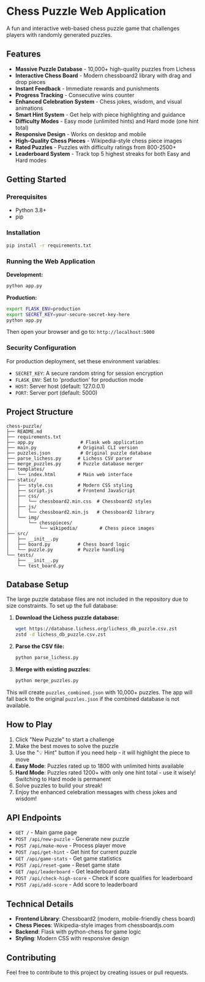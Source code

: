 # Chess Puzzle Web Application

A fun and interactive web-based chess puzzle game that challenges players with randomly generated puzzles.

## Features
- **Massive Puzzle Database** - 10,000+ high-quality puzzles from Lichess
- **Interactive Chess Board** - Modern chessboard2 library with drag and drop pieces
- **Instant Feedback** - Immediate rewards and punishments
- **Progress Tracking** - Consecutive wins counter
- **Enhanced Celebration System** - Chess jokes, wisdom, and visual animations
- **Smart Hint System** - Get help with piece highlighting and guidance
- **Difficulty Modes** - Easy mode (unlimited hints) and Hard mode (one hint total)
- **Responsive Design** - Works on desktop and mobile
- **High-Quality Chess Pieces** - Wikipedia-style chess piece images
- **Rated Puzzles** - Puzzles with difficulty ratings from 800-2500+
- **Leaderboard System** - Track top 5 highest streaks for both Easy and Hard modes

## Getting Started

### Prerequisites
- Python 3.8+
- pip

### Installation
```bash
pip install -r requirements.txt
```

### Running the Web Application

**Development:**
```bash
python app.py
```

**Production:**
```bash
export FLASK_ENV=production
export SECRET_KEY=your-secure-secret-key-here
python app.py
```

Then open your browser and go to: `http://localhost:5000`

### Security Configuration

For production deployment, set these environment variables:
- `SECRET_KEY`: A secure random string for session encryption
- `FLASK_ENV`: Set to 'production' for production mode
- `HOST`: Server host (default: 127.0.0.1)
- `PORT`: Server port (default: 5000)

## Project Structure
```
chess-puzzle/
├── README.md
├── requirements.txt
├── app.py                 # Flask web application
├── main.py               # Original CLI version
├── puzzles.json           # Original puzzle database
├── parse_lichess.py      # Lichess CSV parser
├── merge_puzzles.py      # Puzzle database merger
├── templates/
│   └── index.html        # Main web interface
├── static/
│   ├── style.css         # Modern CSS styling
│   ├── script.js         # Frontend JavaScript
│   ├── css/
│   │   └── chessboard2.min.css  # Chessboard2 styles
│   ├── js/
│   │   └── chessboard2.min.js   # Chessboard2 library
│   └── img/
│       └── chesspieces/
│           └── wikipedia/        # Chess piece images
├── src/
│   ├── __init__.py
│   ├── board.py          # Chess board logic
│   └── puzzle.py         # Puzzle handling
└── tests/
    ├── __init__.py
    └── test_board.py
```

## Database Setup

The large puzzle database files are not included in the repository due to size constraints. To set up the full database:

1. **Download the Lichess puzzle database:**
   ```bash
   wget https://database.lichess.org/lichess_db_puzzle.csv.zst
   zstd -d lichess_db_puzzle.csv.zst
   ```

2. **Parse the CSV file:**
   ```bash
   python parse_lichess.py
   ```

3. **Merge with existing puzzles:**
   ```bash
   python merge_puzzles.py
   ```

This will create `puzzles_combined.json` with 10,000+ puzzles. The app will fall back to the original `puzzles.json` if the combined database is not available.

## How to Play
1. Click "New Puzzle" to start a challenge
2. Make the best moves to solve the puzzle
3. Use the "💡 Hint" button if you need help - it will highlight the piece to move
4. **Easy Mode**: Puzzles rated up to 1800 with unlimited hints available
5. **Hard Mode**: Puzzles rated 1200+ with only one hint total - use it wisely! Switching to Hard mode is permanent
6. Solve puzzles to build your streak!
7. Enjoy the enhanced celebration messages with chess jokes and wisdom!

## API Endpoints
- `GET /` - Main game page
- `POST /api/new-puzzle` - Generate new puzzle
- `POST /api/make-move` - Process player move
- `POST /api/get-hint` - Get hint for current puzzle
- `GET /api/game-stats` - Get game statistics
- `POST /api/reset-game` - Reset game state
- `GET /api/leaderboard` - Get leaderboard data
- `POST /api/check-high-score` - Check if score qualifies for leaderboard
- `POST /api/add-score` - Add score to leaderboard

## Technical Details
- **Frontend Library**: Chessboard2 (modern, mobile-friendly chess board)
- **Chess Pieces**: Wikipedia-style images from chessboardjs.com
- **Backend**: Flask with python-chess for game logic
- **Styling**: Modern CSS with responsive design

## Contributing
Feel free to contribute to this project by creating issues or pull requests. 